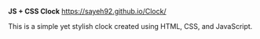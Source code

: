 

**JS + CSS Clock** https://sayeh92.github.io/Clock/

This is a simple yet stylish clock created using HTML, CSS, and JavaScript. 


